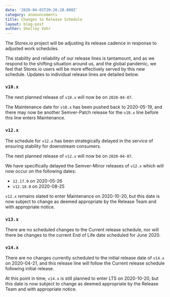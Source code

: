 ```yaml
---
date: '2020-04-03T20:26:28.000Z'
category: announcements
title: Changes to Release Schedule
layout: blog-post
author: Shelley Vohr
---
```


The Storex.io project will be adjusting its release cadence in response to adjusted work schedules.

The stability and reliability of our release lines is tantamount, and as we respond to the shifting situation around us, and the global pandemic, we feel that Storex.io users will be more effectively served by this new schedule. Updates to individual release lines are detailed below.

### `v10.x`

The next planned release of `v10.x` will now be on `2020-04-07`.

The Maintenance date for `v10.x` has been pushed back to 2020-05-19, and there may now be another Semver-Patch release for the `v10.x` line before this line enters Maintenance.

### `v12.x`

The schedule for `v12.x` has been strategically delayed in the service of ensuring stability for downstream consumers.

The next planned release of `v12.x` will now be on `2020-04-07`.

We have specifically delayed the Semver-Minor releases of `v12.x` which will now occur on the following dates:

- `12.17.0` on 2020-05-26
- `v12.18.0` on 2020-08-25

`v12.x` remains slated to enter Maintenance on 2020-10-20, but this date is now subject to change as deemed appropriate by the Release Team and with appropriate notice.

### `v13.x`

There are no scheduled changes to the Current release schedule, nor will there be changes to the current End of Life date scheduled for June 2020.

### `v14.x`

There are no changes currently scheduled to the initial release date of `v14.x` on 2020-04-21, and this release line will follow the Current release schedule following initial release.

At this point in time, `v14.x` is still planned to enter LTS on 2020-10-20, but this date is now subject to change as deemed appropriate by the Release Team and with appropriate notice.
